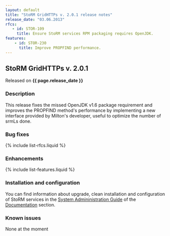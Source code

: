 ```yaml
---
layout: default
title: "StoRM GridHTTPs v. 2.0.1 release notes"
release_date: "03.06.2013"
rfcs:
   - id: STOR-109
     title: Ensure StoRM services RPM packaging requires OpenJDK.
features:
    - id: STOR-230
      title: Improve PROPFIND performance.
---
```


## StoRM GridHTTPs v. 2.0.1

Released on **{{ page.release_date }}**

### Description

This release fixes the missed OpenJDK v1.6 package requirement and improves the PROPFIND method's performance by implementing a new interface provided by Milton's developer, useful to optimize the number of srmLs done.

### Bug fixes

{% include list-rfcs.liquid %}

### Enhancements

{% include list-features.liquid %}

### Installation and configuration

You can find information about upgrade, clean installation and configuration of StoRM services in the [System Admininistration Guide][storm-sysadmin-guide] of the [Documentation][storm-documentation] section.

### Known issues

None at the moment

[storm-documentation]: {{site.baseurl}}/documentation.html
[storm-sysadmin-guide]: {{site.baseurl}}/documentation/sysadmin-guide/1.11.1